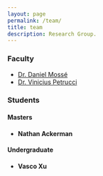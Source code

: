 ```yaml
---
layout: page
permalink: /team/
title: team
description: Research Group.
---
```


<!-- Faculty -->
<h3>Faculty</h3>
<ul>
    <li><a href="https://people.cs.pitt.edu/~mosse/">Dr. Daniel Mossé</a></li>
    <li><a href="http://people.cs.pitt.edu/~vinicius/">Dr. Vinicius Petrucci</a></li>
</ul>

<h3>Students</h3>
<!-- Undergrad -->
<h4>Masters<h4>
<ul>
    <li>Nathan Ackerman</li>
</ul>

<!-- Undergrad -->
<h4>Undergraduate<h4>
<ul>
    <li>Vasco Xu</li>
</ul>

<!-- Second row of students w/Pictures -->
<!--
<div class="row">
	<div class="column">
		<div class="img_row">
		    <img class="col three left" src="{{ site.baseurl }}/assets/img/pitt.png" alt="" title="Your Name"/>
		</div>
		<div class="center">
			<h4>Student Name</h4>
			<p>
				Degree (Class XXX)
			</p>
			<p>
				email@pitt.edu
			</p>				
		</div>
	</div>
	<div class="column">
		<div class="img_row">
		    <img class="col three left" src="{{ site.baseurl }}/assets/img/pitt.png" alt="" title="Your Name"/>
		</div>
		<div class="center">
			<h4>Student Name</h4>
			<p>
				Degree (Class XXX)
			</p>
			<p>
				email@pitt.edu
			</p>				
		</div>
	</div>
	<div class="column">
		<div class="img_row">
		    <img class="col three left" src="{{ site.baseurl }}/assets/img/pitt.png" alt="" title="Your Name"/>
		</div>
		<div class="center">
			<h4>Student Name</h4>
			<p>
				Degree (Class XXX)
			</p>
			<p>
				email@pitt.edu
			</p>			
		</div>	
	</div>
</div>
-->
